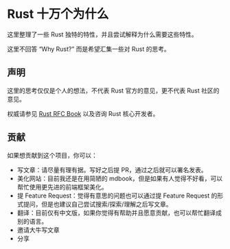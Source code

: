 # Rust 十万个为什么
这里整理了一些 Rust 独特的特性，并且尝试解释为什么需要这些特性。

这里不回答 “Why Rust?” 而是希望汇集一些对 Rust 的思考。

## 声明

这里的思考仅仅是个人的想法，不代表 Rust 官方的意见，更不代表 Rust 社区的意见。

权威请参见 [Rust RFC Book](https://rust-lang.github.io/rfcs/) 以及咨询 Rust 核心开发者。

## 贡献

如果想贡献到这个项目，你可以：

* 写文章：请尽量有理有据。写好之后提 PR，通过之后就可以署名发表。
* 美化网站：目前我还是在用简陋的 mdbook，但是如果有人觉得不好看，可以帮忙使用更先进的前端框架美化。
* 提 Feature Request：觉得有意思的问题也可以通过提 Feature Request 的形式提问，但是也建议自己尝试搜索/探索/理解之后写文章。
* 翻译：目前仅有中文版，如果你觉得有帮助并且愿意贡献，也可以帮忙翻译成别的语言。
* 邀请大牛写文章
* 分享

